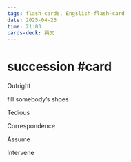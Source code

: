 ```yaml
---
tags: flash-cards, Engslish-flash-card
date: 2025-04-23
time: 21:03
cards-deck: 英文
---
```


# succession #card 

Outright

fill somebody’s shoes

Tedious

Correspondence

Assume

Intervene

